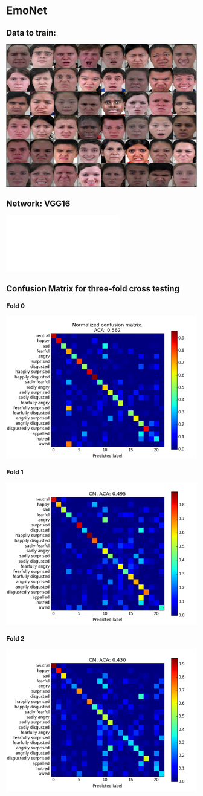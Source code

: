 # EmoNet

## Data to train:
![](show/0001.jpg)

## Network: VGG16
![](network.pdf)

## Confusion Matrix for three-fold cross testing

### Fold 0
![](show/cm_fold0.png)

### Fold 1
![](show/cm_fold1.png)

### Fold 2
![](show/cm_fold2.png)
